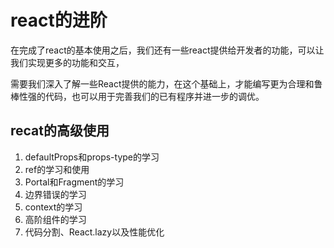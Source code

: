 # react的进阶
在完成了react的基本使用之后，我们还有一些react提供给开发者的功能，可以让我们实现更多的功能和交互，

需要我们深入了解一些React提供的能力，在这个基础上，才能编写更为合理和鲁棒性强的代码，也可以用于完善我们的已有程序并进一步的调优。

## recat的高级使用
1. defaultProps和props-type的学习
2. ref的学习和使用
3. Portal和Fragment的学习
4. 边界错误的学习
5. context的学习
6. 高阶组件的学习
7. 代码分割、React.lazy以及性能优化

